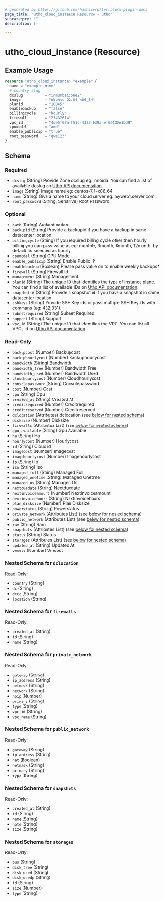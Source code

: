 ```yaml
---
# generated by https://github.com/hashicorp/terraform-plugin-docs
page_title: "utho_cloud_instance Resource - utho"
subcategory: ""
description: |-
  
---
```


# utho_cloud_instance (Resource)



## Example Usage

```terraform
resource "utho_cloud_instance" "example" {
  name = "example-name"
  # country slug
  dcslug          = "inmumbaizone2"
  image           = "ubuntu-22.04-x86_64"
  planid          = "10045"
  enablebackup    = "false"
  billingcycle    = "hourly"
  firewall        = "23432614"
  vpc_id          = "4de5f07a-f51c-4323-b39a-ef66130e1bd9"
  cpumodel        = "amd"
  enable_publicip = "true"
  root_password   = "qwe123"
}
```

<!-- schema generated by tfplugindocs -->
## Schema

### Required

- `dcslug` (String) Provide Zone dcslug eg: innoida. You can find a list of available dcslug on [Utho API documentation](https://utho.com/api-docs/#api-Cloud-Servers-AVAILABLEDCZONES).
- `image` (String) Image name eg: centos-7.4-x86_64
- `name` (String) Give a name to your cloud server eg: myweb1.server.com
- `root_password` (String, Sensitive) Root Password

### Optional

- `auth` (String) Authentication
- `backupid` (String) Provide a backupid if you have a backup in same datacenter location.
- `billingcycle` (String) If you required billing cycle other then hourly billing you can pass value as eg: monthly, 3month, 6month, 12month. by default its selected as hourly
- `cpumodel` (String) CPU Model
- `enable_publicip` (String) Enable Public IP
- `enablebackup` (Boolean) Please pass value on to enable weekly backups*
- `firewall` (String) Firewall Id
- `management` (String) Management
- `planid` (String) The unique ID that identifies the type of Instance plane. You can find a list of available IDs on [Utho API documentation](https://utho.com/api-docs/#api-Cloud-Servers-GETPLANS).
- `snapshotid` (String) Provide a snapshot id if you have a snapshot in same datacenter location.
- `sshkeys` (String) Provide SSH Key ids or pass multiple SSH Key ids with commans (eg: 432,331).
- `subnetrequired` (String) Subnet Required
- `support` (String) Support
- `vpc_id` (String) The unique ID that identifies the VPC. You can list all VPCs id on [Utho API documentation](https://utho.com/api-docs/#api-VPC-VPCList).

### Read-Only

- `backupcost` (Number) Backupcost
- `backuphourlycost` (Number) Backuphourlycost
- `bandwidth` (String) Bandwidth
- `bandwidth_free` (Number) Bandwidth Free
- `bandwidth_used` (Number) Bandwidth Used
- `cloudhourlycost` (Number) Cloudhourlycost
- `consolepassword` (String) Consolepassword
- `cost` (Number) Cost
- `cpu` (String) Cpu
- `created_at` (String) Created At
- `creditrequired` (Number) Creditrequired
- `creditreserved` (Number) Creditreserved
- `dclocation` (Attributes) dclocation (see [below for nested schema](#nestedatt--dclocation))
- `disksize` (Number) Disksize
- `firewalls` (Attributes List) (see [below for nested schema](#nestedatt--firewalls))
- `gpu_available` (String) Gpu Available
- `ha` (String) Ha
- `hourlycost` (Number) Hourlycost
- `id` (String) Cloud id
- `imagecost` (Number) Imagecost
- `imagehourlycost` (Number) Imagehourlycost
- `ip` (String) Ip
- `iso` (String) Iso
- `managed_full` (String) Managed Full
- `managed_onetime` (String) Managed Onetime
- `managed_os` (String) Managed Os
- `nextduedate` (String) Nextduedate
- `nextinvoiceamount` (Number) Nextinvoiceamount
- `nextinvoicehours` (String) Nextinvoicehours
- `plan_disksize` (Number) Plan Disksize
- `powerstatus` (String) Powerstatus
- `private_network` (Attributes List) (see [below for nested schema](#nestedatt--private_network))
- `public_network` (Attributes List) (see [below for nested schema](#nestedatt--public_network))
- `ram` (String) Ram
- `snapshots` (Attributes List) (see [below for nested schema](#nestedatt--snapshots))
- `status` (String) Status
- `storages` (Attributes List) (see [below for nested schema](#nestedatt--storages))
- `updated_at` (String) Updated At
- `vmcost` (Number) Vmcost

<a id="nestedatt--dclocation"></a>
### Nested Schema for `dclocation`

Read-Only:

- `country` (String)
- `dc` (String)
- `dccc` (String)
- `location` (String)


<a id="nestedatt--firewalls"></a>
### Nested Schema for `firewalls`

Read-Only:

- `created_at` (String)
- `id` (String)
- `name` (String)


<a id="nestedatt--private_network"></a>
### Nested Schema for `private_network`

Read-Only:

- `gateway` (String)
- `ip_address` (String)
- `netmask` (String)
- `network` (String)
- `noip` (Number)
- `primary` (String)
- `type` (String)
- `vpc_id` (String)
- `vpc_name` (String)


<a id="nestedatt--public_network"></a>
### Nested Schema for `public_network`

Read-Only:

- `gateway` (String)
- `ip_address` (String)
- `nat` (Boolean)
- `netmask` (String)
- `primary` (String)
- `type` (String)


<a id="nestedatt--snapshots"></a>
### Nested Schema for `snapshots`

Read-Only:

- `created_at` (String)
- `id` (String)
- `name` (String)
- `note` (String)
- `size` (String)


<a id="nestedatt--storages"></a>
### Nested Schema for `storages`

Read-Only:

- `bus` (String)
- `disk_free` (String)
- `disk_used` (String)
- `disk_usedp` (String)
- `id` (String)
- `size` (Number)
- `type` (String)
